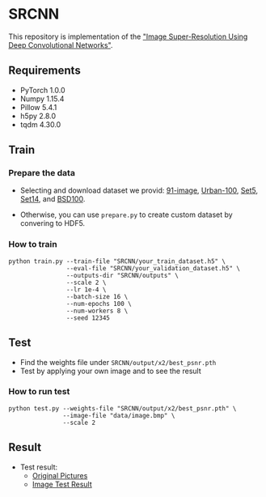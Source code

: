 # SRCNN

This repository is implementation of the ["Image Super-Resolution Using Deep Convolutional Networks"](https://arxiv.org/abs/1501.00092).


## Requirements

- PyTorch 1.0.0
- Numpy 1.15.4
- Pillow 5.4.1
- h5py 2.8.0
- tqdm 4.30.0

## Train

### Prepare the data
- Selecting and download dataset we provid: [91-image](https://drive.google.com/drive/folders/1DlDbMYjYk9K2Z-Or83kSloDZZAcmVTQF?usp=share_link), [Urban-100](https://drive.google.com/drive/folders/1-32AkTyJoj-k5Dlx5SKmfJfCYbBMOK75?usp=share_link), [Set5](https://drive.google.com/drive/folders/1QAAYUWV4p4DiHynXxhxy5fHESYpsninY?usp=share_link), [Set14](https://drive.google.com/drive/folders/18RqvSzVw_HBsh3ItdZG4Lq89Wc9HqkKc?usp=share_link), and [BSD100](https://drive.google.com/drive/folders/1doqVGCUc8_I1ylM65gKyl9WmMyWc2yrS?usp=share_link).

- Otherwise, you can use `prepare.py` to create custom dataset by convering to HDF5.

### How to train

```
python train.py --train-file "SRCNN/your_train_dataset.h5" \
                --eval-file "SRCNN/your_validation_dataset.h5" \
                --outputs-dir "SRCNN/outputs" \
                --scale 2 \
                --lr 1e-4 \
                --batch-size 16 \
                --num-epochs 100 \
                --num-workers 8 \
                --seed 12345                
```



## Test

- Find the weights file under `SRCNN/output/x2/best_psnr.pth`
- Test by applying your own image and to see the result

### How to run test
```
python test.py --weights-file "SRCNN/output/x2/best_psnr.pth" \
               --image-file "data/image.bmp" \
               --scale 2
```

## Result
- Test result:
  - [Original Pictures](https://drive.google.com/drive/folders/1TipPbJwPtFtbt5G_TpQxuVHYRqw0iBGu?usp=share_link)
  - [Image Test Result](https://drive.google.com/drive/folders/1_RVdwxC-YwUI0AUS_UXTyUBphUdxJa3p?usp=share_link)


